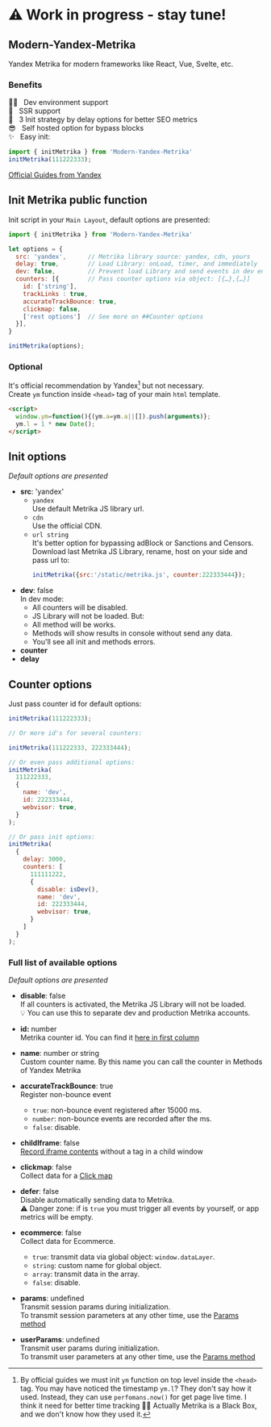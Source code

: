 
# ⚠️ Work in progress - stay tune!

## Modern-Yandex-Metrika
Yandex Metrika for modern frameworks like React, Vue, Svelte, etc.  

### Benefits
👨‍💻   Dev environment support<br>
🤖   SSR support<br>
🚀   3 Init strategy by delay options for better SEO metrics<br>
😎   Self hosted option for bypass blocks<br>
✨   Easy init:
```javascript
import { initMetrika } from 'Modern-Yandex-Metrika'
initMetrika(111222333);
```


[Official Guides from Yandex](https://yandex.ru/support/metrica/index.html)


## Init Metrika public function

Init script in your `Main Layout`, default options are presented:

```javascript
import { initMetrika } from 'Modern-Yandex-Metrika'

let options = {
  src: 'yandex',      // Metrika library source: yandex, cdn, yours
  delay: true,        // Load Library: onLoad, timer, and immediately 
  dev: false,         // Prevent load Library and send events in dev env
  counters: [{        // Pass counter options via object: [{…},{…}] 
    id: ['string'],
    trackLinks : true,
    accurateTrackBounce: true,
    clickmap: false,
    ['rest options']  // See more on ##Counter options
  }],
}

initMetrika(options);
```

### Optional
It's official recommendation by Yandex[^1] but not necessary.  
Create `ym` function inside `<head>` tag of your main `html` template.

```html
<script>
  window.ym=function(){(ym.a=ym.a||[]).push(arguments)};
  ym.l = 1 * new Date();
</script>
```

## Init options
*Default options are presented*  
- **src**: 'yandex'<br>
  - `yandex`<br>
  Use default Metrika JS library url.
  - `cdn`<br>
  Use the official CDN.
  - `url string`<br>
  It's better option for bypassing adBlock or Sanctions and Censors.<br>
  Download last Metrika JS Library, rename, host on your side and pass url to:
    ```javascript
    initMetrika({src:'/static/metrika.js', counter:222333444});
    ```
- **dev**: false<br>
  In dev mode: 
  - All counters will be disabled.
  - JS Library will not be loaded.
  But:
  - All method will be works. 
  - Methods will show results in console without send any data.
  - You'll see all init and methods errors.
- **counter**<br>
- **delay**<br>
## Counter options
Just pass counter id for default options:

```javascript
initMetrika(111222333);

// Or more id's for several counters:

initMetrika(111222333, 222333444);

// Or even pass additional options:
initMetrika(
  111222333,
  { 
    name: 'dev',
    id: 222333444,
    webvisor: true,
  }
);

// Or pass init options:
initMetrika(
  {
    delay: 3000,
    counters: [
      111111222,
      {
        disable: isDev(), 
        name: 'dev',
        id: 222333444,
        webvisor: true,
      }
    ]
  }
);
```

### Full list of available options
*Default options are presented*

- **disable**: false<br>
If all counters is activated, the Metrika JS Library will not be loaded.<br>
💡 You can use this to separate dev and production Metrika accounts.

- **id:** number<br>
Metrika counter id. You can find it [here in first column]('https://metrika.yandex.ru/list')  

- **name**: number or string<br>
Custom counter name. By this name you can call the counter in Methods of Yandex Metrika

- **accurateTrackBounce**: true<br>
    Register non-bounce event
    - `true`: non-bounce event registered after 15000 ms. 
    - `number`: non-bounce events are recorded after the ms. 
    - `false`: disable.

- **childIframe**: false<br>
[Record iframe contents]('https://yandex.ru/support/metrica/webvisor-v2/iframe-support.html#iframe-support') without a tag in a child window

- **clickmap**: false<br>
Collect data for a [Click map]('https://yandex.ru/support/metrica/behavior/click-map.html?lang=en')

- **defer**: false<br>
Disable automatically sending data to Metrika.  
⚠️ Danger zone: if is `true` you must trigger all events by yourself, or app metrics will be empty.

- **ecommerce**: false<br>
  Collect data for Ecommerce.
  - `true`: transmit data via global object: `window.dataLayer`.
  - `string`: custom name for global object.
  - `array`: transmit data in the array.
  - `false`: disable.

- **params**: undefined<br>
Transmit session params during initialization.  
To transmit session parameters at any other time, use the [Params method](#params)

- **userParams**: undefined<br>
Transmit user params during initialization.  
To transmit user parameters at any other time, use the [Params method](#params)



[^1]: By official guides we must init `ym` function on top level inside the `<head>` tag. You may have noticed the timestamp `ym.l`? They don't say how it used. Instead, they can use `perfomans.now()` for get page live time. I think it need for better time tracking 🤷‍♂️  Actually Metrika is a Black Box, and we don't know how they used it.
